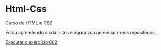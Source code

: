 # Html-Css
 Curso de HTML e CSS 

Estou aprendendo a criar sites e agora vou gerenciar meus repositórios.

<a href="https://jeffersoneduardo81.github.io/Html-Css/Exercícios/ex002/index.html">Executar o exercício 002</a>
